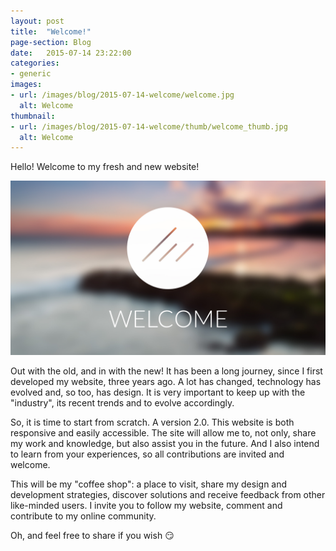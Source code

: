 ```yaml
---
layout: post
title:  "Welcome!"
page-section: Blog
date:   2015-07-14 23:22:00
categories:
- generic
images: 
- url: /images/blog/2015-07-14-welcome/welcome.jpg
  alt: Welcome
thumbnail:
- url: /images/blog/2015-07-14-welcome/thumb/welcome_thumb.jpg
  alt: Welcome
---
```

<p class="text-center">Hello! Welcome to my fresh and new website!</p>

<!--more-->
![Welcome!](/images/blog/2015-07-14-welcome/welcome.jpg)

Out with the old, and in with the new! It has been a long journey, since I first developed my website, three years ago. A lot has changed, technology has evolved and, so too, has design. It is very important to keep up with the "industry", its recent trends and to evolve accordingly.

So, it is time to start from scratch. A version 2.0. This website is both responsive and easily accessible. The site will allow me to, not only, share my work and knowledge, but also assist you in the future. And I also intend to learn from your experiences, so all contributions are invited and welcome.  

This will be my "coffee shop": a place to visit, share my design and development strategies, discover solutions and receive feedback from other like-minded users. I invite you to follow my website, comment and contribute to my online community. 

Oh, and feel free to share if you wish :smirk: